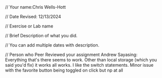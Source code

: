 // Your name:Chris Wells-Hott

 // Date Revised: 12/13/2024

 // Exercise or Lab name 

 // Brief Description of what you did. 

 // You can add multiple dates with description.

// Person who Peer Reviewed your assignment
Andrew Sayasing: 
Everything that's there seems to work. Other than local storage (which you said you'd fix) it works all works. I like the switch statements. Minor issue with the favorite button being toggled on click but np at all